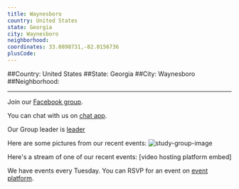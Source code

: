 ```yaml
---
title: Waynesboro
country: United States
state: Georgia
city: Waynesboro
neighborhood: 
coordinates: 33.0898731,-82.0156736
plusCode:
---
```


##Country: United States
##State: Georgia
##City: Waynesboro
##Neighborhood: 
*****
Join our [Facebook group](https://www.facebook.com/groups/freecodecamp.waynesboroga/).

You can chat with us on [chat app]().

Our Group leader is [leader]()

Here are some pictures from our recent events:
![study-group-image]()

Here's a stream of one of our recent events:
[video hosting platform embed]

We have events every Tuesday. You can RSVP for an event on [event platform]().
